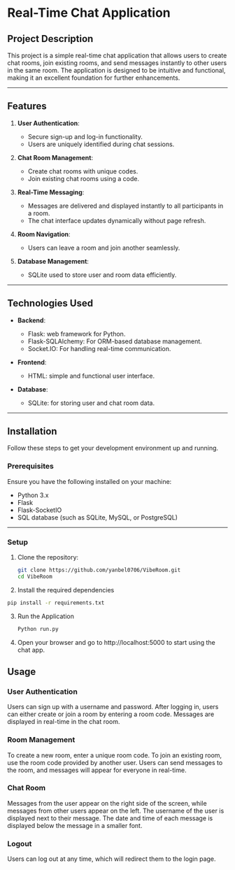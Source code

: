 # Real-Time Chat Application

## Project Description
This project is a simple real-time chat application that allows users to create chat rooms, join existing rooms, and send messages instantly to other users in the same room. The application is designed to be intuitive and functional, making it an excellent foundation for further enhancements.

---

## Features
1. **User Authentication**:
   - Secure sign-up and log-in functionality.
   - Users are uniquely identified during chat sessions.

2. **Chat Room Management**:
   - Create chat rooms with unique codes.
   - Join existing chat rooms using a code.

3. **Real-Time Messaging**:
   - Messages are delivered and displayed instantly to all participants in a room.
   - The chat interface updates dynamically without page refresh.

4. **Room Navigation**:
   - Users can leave a room and join another seamlessly.

5. **Database Management**:
   - SQLite used to store user and room data efficiently.
---

## Technologies Used
- **Backend**:
  - Flask: web framework for Python.
  - Flask-SQLAlchemy: For ORM-based database management.
  - Socket.IO: For handling real-time communication.

- **Frontend**:
  - HTML: simple and functional user interface.

- **Database**:
  - SQLite:  for storing user and chat room data.

---

## Installation

Follow these steps to get your development environment up and running.

### Prerequisites

Ensure you have the following installed on your machine:

- Python 3.x
- Flask
- Flask-SocketIO
- SQL database (such as SQLite, MySQL, or PostgreSQL)
---

### Setup

1. Clone the repository:

   ```bash
   git clone https://github.com/yanbel0706/VibeRoom.git
   cd VibeRoom
   ```
 2. Install the required dependencies
   ```bash
   pip install -r requirements.txt
   ```
3. Run the Application
   ```bash
   Python run.py
   ```
4. Open your browser and go to http://localhost:5000 to start using the chat app.
   

## Usage

### User Authentication
Users can sign up with a username and password.
After logging in, users can either create or join a room by entering a room code.
Messages are displayed in real-time in the chat room.

### Room Management
To create a new room, enter a unique room code.
To join an existing room, use the room code provided by another user.
Users can send messages to the room, and messages will appear for everyone in real-time.

### Chat Room

Messages from the user appear on the right side of the screen, while messages from other users appear on the left.
The username of the user is displayed next to their message.
The date and time of each message is displayed below the message in a smaller font.
### Logout
Users can log out at any time, which will redirect them to the login page.
